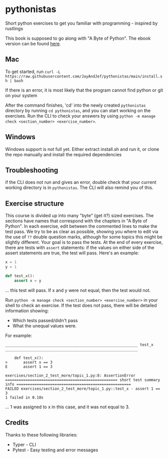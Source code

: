 # pythonistas
Short python exercises to get you familiar with programming - inspired by rustlings

This book is supposed to go along with "A Byte of Python". The ebook version can be found [here](https://python.swaroopch.com/).

## Mac

To get started, run `curl -L https://raw.githubusercontent.com/JayAndJef/pythonistas/main/install.sh | bash`

If there is an error, it is most likely that the program cannot find python or git on your system

After the command finishes, 'cd' into the newly created `pythonistas` directory by running `cd pythonistas`, and you can start working on the exercises. Run the CLI to check your answers by using `python -m manage check <section_number> <exercise_number>`.

## Windows

Windows support is not full yet. Either extract install.sh and run it, or clone the repo manually and install the required dependencies

## Troubleshooting

if the CLI does not run and gives an error, double check that your current working directory is in `pythonistas`. The CLI will also remind you of this.

## Exercise structure

This course is divided up into many "byte" (get it?) sized exercises. The sections have names that correspond with the chapters in "A Byte of Python". In each exercise, edit between the commented lines to make the test pass. We try to be as clear as possible, showing you where to edit via the use of `??` double question marks, although for some topics this might be slightly different. Your goal is to pass the tests. At the end of every exercise, there are tests with `assert` statements: if the values on either side of the assert statements are true, the test will pass. Here's an example:

```py
x = 1
y = 1

def test_x():
    assert x = y
```

... this test will pass. If x and y were not equal, then the test would not.

Run `python -m manage check <section_number> <exercise_number>` in your shell to check an exercise. If the test does not pass, there will be detailed information showing:
 * Which tests passed/didn't pass
 * What the unequal values were.

For example:
```
___________________________________________________________ test_x ___________________________________________________________

    def test_x():
>       assert x == 3
E       assert 1 == 3

exercises/section_2_test_more/topic_1.py:8: AssertionError
================================================== short test summary info ===================================================
FAILED exercises/section_2_test_more/topic_1.py::test_x - assert 1 == 3
1 failed in 0.10s
```

... 1 was assigned to x in this case, and it was not equal to 3.

## Credits

Thanks to these following libraries:

 * Typer - CLI
 * Pytest - Easy testing and error messages